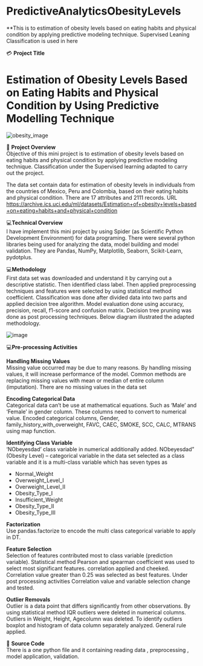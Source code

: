 # PredictiveAnalyticsObesityLevels
**This is to estimation of obesity levels based on eating habits and  physical condition by applying predictive modeling technique. Supervised Leaning Classification is used in here

:credit_card: **Project Title** </br>
# Estimation of Obesity Levels Based on Eating Habits and Physical Condition by Using Predictive Modelling Technique


![obesity_image](https://user-images.githubusercontent.com/86964329/151661032-e094ca2b-b916-4880-9025-1df2818433bb.PNG)

:blue_book: **Project Overview** </br>
Objective of this mini project is to estimation of obesity levels based on eating habits and physical condition by applying predictive modeling technique. Classification under the 
Supervised learning adapted to carry out the project.

The data set contain data for estimation of obesity levels in individuals from the countries of Mexico, Peru and Colombia, based on their eating habits and physical condition. There are 17 attributes and 2111 records.
URL https://archive.ics.uci.edu/ml/datasets/Estimation+of+obesity+levels+based+on+eating+habits+and+physical+condition


:computer:**Technical Overview** </br>
I have implement this mini project by using Spider (as Scientific Python Development Environment) for data programing. There were several python libraries being used for analyzing the data, model building and model validation. They are Pandas, NumPy, Matplotlib, Seaborn, Scikit-Learn, pydotplus.

:computer:**Methodology** </br>
First data set was downloaded and understand it by carrying out a descriptive statistic. Then identified class label. Then applied preprocessing techniques and features were selected by using statistical method coefficient. Classification was done after divided data into two parts and applied decision tree algorithm. Model evaluation done using accuracy, precision, recall, f1-score and confusion matrix. Decision tree pruning was done as post processing techniques. 
Below diagram illustrated the adapted methodology.

![image](https://user-images.githubusercontent.com/86964329/151661352-bfbea439-ca09-4933-960a-4ea0e0f3bb7c.png)

:computer:**Pre-processing Activities** </br>

**Handling Missing Values**</br> 
Missing value occurred may be due to many reasons. By handling missing values, it will increase performance of the model. Common methods are replacing missing values with mean or median of entire column (imputation). There are no missing values in the data set

**Encoding Categorical Data**</br>
Categorical data can’t be use at mathematical equations. Such as ‘Male’ and ‘Female’ in gender column. These columns need to convert to numerical value. Encoded categorical columns, Gender, family_history_with_overweight, FAVC, CAEC, SMOKE, SCC, CALC, MTRANS using map function. 

**Identifying Class Variable**</br>
‘NObeyesdad’ class variable in numerical additionally added.
NObeyesdad” (Obesity Level) – categorical variable in the data set selected as a class variable and it is a multi-class variable which has seven types as 
- Normal_Weight
- Overweight_Level_I
- Overweight_Level_II
- Obesity_Type_I
- Insufficient_Weight
- Obesity_Type_II
- Obesity_Type_III
 
**Factorization**</br> 
Use pandas.factorize to encode the multi class categorical variable to apply in DT.

**Feature Selection**</br>
Selection of features contributed most to class variable (prediction variable). Statistical method Pearson and spearman coefficient was used to select most significant features. correlation applied and cheeked. Correlation value greater than 0.25 was selected as best features. Under post processing activities Correlation value and variable selection change and tested.

**Outlier Removals**</br>
Outlier is a data point that differs significantly from other observations. By using statistical method IQR outliers were deleted in numerical columns. Outliers in Weight, Height, Agecolumn was deleted. To identify outliers boxplot and histogram of data column separately analyzed. General rule applied.

:page_facing_up: **Source Code**</br>
There is a one python file and it containing reading data , preprocessing , model application, validation.  
